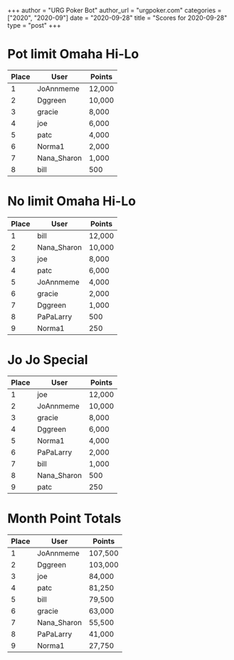 +++
author = "URG Poker Bot"
author_url = "urgpoker.com"
categories = ["2020", "2020-09"]
date = "2020-09-28"
title = "Scores for 2020-09-28"
type = "post"
+++
# Pot limit Omaha Hi-Lo

| Place | User | Points |
|-------|------|--------|
| 1 | JoAnnmeme | 12,000 |
| 2 | Dggreen | 10,000 |
| 3 | gracie | 8,000 |
| 4 | joe | 6,000 |
| 5 | patc | 4,000 |
| 6 | Norma1 | 2,000 |
| 7 | Nana_Sharon | 1,000 |
| 8 | bill | 500 |

# No limit Omaha Hi-Lo

| Place | User | Points |
|-------|------|--------|
| 1 | bill | 12,000 |
| 2 | Nana_Sharon | 10,000 |
| 3 | joe | 8,000 |
| 4 | patc | 6,000 |
| 5 | JoAnnmeme | 4,000 |
| 6 | gracie | 2,000 |
| 7 | Dggreen | 1,000 |
| 8 | PaPaLarry | 500 |
| 9 | Norma1 | 250 |

# Jo Jo Special

| Place | User | Points |
|-------|------|--------|
| 1 | joe | 12,000 |
| 2 | JoAnnmeme | 10,000 |
| 3 | gracie | 8,000 |
| 4 | Dggreen | 6,000 |
| 5 | Norma1 | 4,000 |
| 6 | PaPaLarry | 2,000 |
| 7 | bill | 1,000 |
| 8 | Nana_Sharon | 500 |
| 9 | patc | 250 |

# Month Point Totals

| Place | User | Points |
|-------|------|--------|
| 1 | JoAnnmeme | 107,500 |
| 2 | Dggreen | 103,000 |
| 3 | joe | 84,000 |
| 4 | patc | 81,250 |
| 5 | bill | 79,500 |
| 6 | gracie | 63,000 |
| 7 | Nana_Sharon | 55,500 |
| 8 | PaPaLarry | 41,000 |
| 9 | Norma1 | 27,750 |
